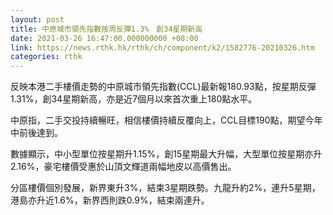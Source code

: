 ```yaml
---
layout: post
title: 中原城市領先指數按周反彈1.3%　創34星期新高
date: 2021-03-26 16:47:00.000000000 +08:00
link: https://news.rthk.hk/rthk/ch/component/k2/1582776-20210326.htm
categories: rthk
---
```


反映本港二手樓價走勢的中原城市領先指數(CCL)最新報180.93點，按星期反彈1.31%，創34星期新高，亦是近7個月以來首次重上180點水平。

中原指，二手交投持續暢旺，相信樓價持續反覆向上，CCL目標190點，期望今年中前後達到。

數據顯示，中小型單位按星期升1.15%，創15星期最大升幅，大型單位按星期亦升2.16%，豪宅樓價受惠於山頂文輝道兩幅地皮以高價售出。

分區樓價個別發展，新界東升3%，結束3星期跌勢。九龍升約2%，連升5星期，港島亦升近1.6%，新界西則跌0.9%，結束兩連升。

